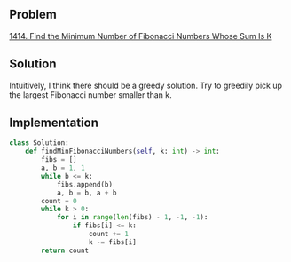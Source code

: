 ## Problem
[1414. Find the Minimum Number of Fibonacci Numbers Whose Sum Is K](https://leetcode.com/problems/find-the-minimum-number-of-fibonacci-numbers-whose-sum-is-k/)

## Solution
Intuitively, I think there should be a greedy solution. Try to greedily pick up the largest Fibonacci number smaller than k.

## Implementation
```python
class Solution:
    def findMinFibonacciNumbers(self, k: int) -> int:
        fibs = []
        a, b = 1, 1
        while b <= k:
            fibs.append(b)
            a, b = b, a + b
        count = 0
        while k > 0:
            for i in range(len(fibs) - 1, -1, -1):
                if fibs[i] <= k:
                    count += 1
                    k -= fibs[i]
        return count
```

